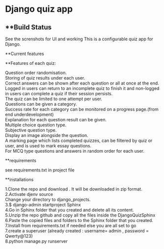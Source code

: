 # **Django quiz app**


## **Build Status
See the screnshots for UI and working
This is a configurable quiz app for Django.  

**Current features

**Features of each quiz:

Question order randomisation.  
Storing of quiz results under each user.  
Correct answers can be shown after each question or all at once at the end.  
Logged in users can return to an incomplete quiz to finish it and non-logged in users can complete a quiz if their session persists.  
The quiz can be limited to one attempt per user.  
Questions can be given a category.  
Success rate for each category can be monitored on a progress page.(from end underdevelopment)  
Explanation for each question result can be given.  
Multiple choice question type.  
Subjective question type.  
Display an image alongside the question.  
A marking page which lists completed quizzes, can be filtered by quiz or user, and is used to mark essay questions.  
For MCQ type questions and answers in random order for each user.  

**requirements 

see requirements.txt in project file  

**installations  

1.Clone the  repo and download . It will be downloaded in zip format.  
2.Activate djenv source  
Change your directory to django_projects.  
3.$ django-admin startproject Sphinx  
4.Go in Sphinx folder that you created and delete all its content.  
5.Unzip the repo github and copy all the files inside the DjangoQuizSphinx  
6.Paste the copied files and folders to the Sphinx folder that you created.  
7.Install from requirements.txt if needed else you are all set to go  
7.create a superuser (already created : username= admin , password = Qwerty@123)  
8.python manage.py runserver  
